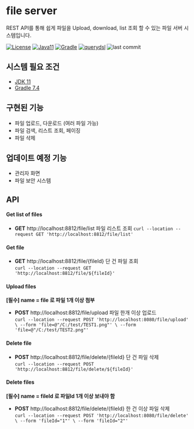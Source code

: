 # file server

REST API를 통해 쉽게 파일을 Upload, download, list 조회 할 수 있는 파일 서버 시스템입니다.

[![License](https://img.shields.io/badge/springboot-2.6.3-yellowgreen)](https://img.shields.io/badge/springboot-2.6.3-yellowgreen)
[![Java11](https://img.shields.io/badge/java-11-yellowgreen)](https://img.shields.io/badge/java-11-yellowgreen)
[![Gradle](https://img.shields.io/badge/gradle-v7.4-yellowgreen)](https://img.shields.io/badge/gradle-v7.4-yellowgreen)
[![querydsl](https://img.shields.io/badge/querydsl-5.0.0-yellowgreen)](https://img.shields.io/badge/querydsl-5.0.0-yellowgreen)
![last commit](https://img.shields.io/github/last-commit/kha0213/file-server)

## 시스템 필요 조건
* [JDK 11](https://jdk.java.net/11/)
* [Gradle 7.4](https://gradle.org/install/)

## 구현된 기능
* 파일 업로드, 다운로드 (여러 파일 가능)
* 파일 검색, 리스트 조회, 페이징
* 파일 삭제

## 업데이트 예정 기능
* 관리자 화면
* 파일 보안 시스템

## API

#### Get list of files
* __GET__ http://localhost:8812/file/list 파일 리스트 조회
  ``curl --location --request GET 'http://localhost:8812/file/list'``
  
#### Get file
* __GET__ http://localhost:8812/file/{fileId} 단 건 파일 조회   
  ``curl --location --request GET 'http://localhost:8812/file/${fileId}'``

#### Upload files
**[필수] name = file 로 파일 1개 이상 첨부**  
* __POST__ http://localhost:8812/file/upload 파일 한개 이상 업로드  
  ``curl --location --request POST 'http://localhost:8080/file/upload' \
  --form 'file=@"/C:/test/TEST1.png"' \
  --form 'file=@"/C:/test/TEST2.png"'``

#### Delete file
* __POST__ http://localhost:8812/file/delete/{fileId} 단 건 파일 삭제  
  ``curl --location --request POST 'http://localhost:8812/file/delete/${fileId}'``

#### Delete files
**[필수] name = fileId 로 파일Id 1개 이상 보내야 함**
* __POST__ http://localhost:8812/file/delete/{fileId} 한 건 이상 파일 삭제  
  ``curl --location --request POST 'http://localhost:8080/file/delete' \
  --form 'fileId="1"' \
  --form 'fileId="2"'``
